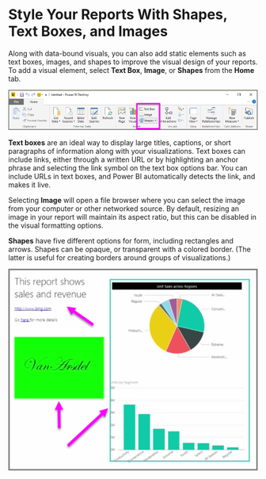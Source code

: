 <properties
   pageTitle="Shapes, text boxes, and images"
   description="Add a personal touch, and a logo, to reports and dashboards"
   services="powerbi"
   documentationCenter=""
   authors="davidiseminger"
   manager="mblythe"
   backup=""
   editor=""
   tags=""
   qualityFocus="no"
   qualityDate=""
   featuredVideoId="_3q6VEBhGew"
   featuredVideoThumb=""
   courseDuration="6m"/>

<tags
   ms.service="powerbi"
   ms.devlang="NA"
   ms.topic="get-started-article"
   ms.tgt_pltfrm="NA"
   ms.workload="powerbi"
   ms.date="09/29/2016"
   ms.author="davidi"/>

# Style Your Reports With Shapes, Text Boxes, and Images

Along with data-bound visuals, you can also add static elements such as text boxes, images, and shapes to improve the visual design of your reports. To add a visual element, select <bpt id="p1">**</bpt>Text Box<ept id="p1">**</ept>, <bpt id="p2">**</bpt>Image<ept id="p2">**</ept>, or <bpt id="p3">**</bpt>Shapes<ept id="p3">**</ept> from the <bpt id="p4">**</bpt>Home<ept id="p4">**</ept> tab.

![](media/powerbi-learning-3-10-create-shapes-images/3-10_1.png)

<bpt id="p1">**</bpt>Text boxes<ept id="p1">**</ept> are an ideal way to display large titles, captions, or short paragraphs of information along with your visualizations. Text boxes can include links, either through a written URL or by highlighting an anchor phrase and selecting the link symbol on the text box options bar. You can include URLs in text boxes, and Power BI automatically detects the link, and makes it live.

Selecting <bpt id="p1">**</bpt>Image<ept id="p1">**</ept> will open a file browser where you can select the image from your computer or other networked source. By default, resizing an image in your report will maintain its aspect ratio, but this can be disabled in the visual formatting options.

<bpt id="p1">**</bpt>Shapes<ept id="p1">**</ept> have five different options for form, including rectangles and arrows. Shapes can be opaque, or transparent with a colored border. (The latter is useful for creating borders around groups of visualizations.)

![](media/powerbi-learning-3-10-create-shapes-images/3-10_2.png)
